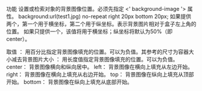 功能
    设置或检索对象的背景图像位置。必须先指定 <' background-image '> 属性。
    background:url(test1.jpg) no-repeat right 20px bottom 20px;
    如果提供两个，第一个用于横坐标，第二个用于纵坐标。表示背景图片相对于盒子左上角的位置。
    如果只提供一个，该值将用于横坐标；纵坐标将默认为50%（即center）。


取值
    <percentage>：
    用百分比指定背景图像填充的位置。可以为负值。其参考的尺寸为容器大小减去背景图片大小
    <length>：
    用长度值指定背景图像填充的位置。可以为负值。
    center：
    背景图像横向和纵向居中。
    left：
    背景图像在横向上填充从左边开始。
    right：
    背景图像在横向上填充从右边开始。
    top：
    背景图像在纵向上填充从顶部开始。
    bottom：
    背景图像在纵向上填充从底部开始。


